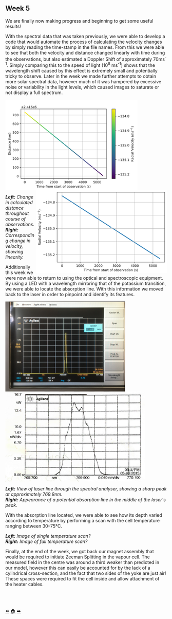 ## Week 5

We are finally now making progress and beginning to get some useful results!

With the spectral data that was taken previously, we were able to develop a code that would automate the process of calculating the velocity changes by simply reading the time-stamp in the file names. From this we were able to see that both the velocity and distance changed linearly with time during the observations, but also estimated a Doppler Shift of approximately 70ms<sup>-1</sup>. Simply comparing this to the speed of light (10<sup>8</sup> ms<sup>-1</sup>) shows that the wavelength shift caused by this effect is extremely small and potentially tricky to observe. Later in the week we made further attempts to obtain more solar spectral data, however much of it was hampered by excessive noise or variability in the light levels, which caused images to saturate or not display a full spectrum. 


<a href="url"><img src="https://github.com/daw538/hirosplacement/blob/master/Week%205/change_distance.png?raw=true" align="left" height="280" ></a>
<a href="url"><img src="https://github.com/daw538/hirosplacement/blob/master/Week%205/change_velocity.png?raw=true" align="right" height="260" ></a>
<BR CLEAR="left">
  
_**Left:** Change in calculated distance throughout course of observations._ </br>
_**Right:** Corresponding change in velocity, showing linearity._
<BR CLEAR="left">

Additionally this week we were now able to return to using the optical and spectroscopic equipment. By using a LED with a wavelength mirroring that of the potassium transition, we were able to locate the absorption line. With this information we moved back to the laser in order to pinpoint and identify its features.

<a href="url"><img src="https://github.com/daw538/hirosplacement/blob/master/Week%205/spectrum_analyser.JPG?raw=true" align="left" height="280" ></a>
<a href="url"><img src="https://github.com/daw538/hirosplacement/blob/master/Week%205/osa_laser.png?raw=true" align="left" height="280" ></a>
<BR CLEAR="left">

_**Left:** View of laser line through the spectral analyser, showing a sharp peak at approximately 769.9nm._ </br>
_**Right:** Appearance of a potential absorption line in the middle of the laser's peak._
<BR CLEAR="left">

  

  
With the absorption line located, we were able to see how its depth varied according to temperature by performing a scan with the cell temperature ranging between 30–75°C.

_**Left:** Image of single temperature scan?_ </br>
_**Right:** Image of full temperature scan?_
<BR CLEAR="left">





Finally, at the end of the week, we got back our magnet assembly that would be required to initiate Zeeman Splitting in the vapour cell. The measured field in the centre was around a third weaker than predicted in our model, however this can easily be accounted for by the lack of a cylindrical cross-section, and the fact that two sides of the yoke are just air! These spaces were required to fit the cell inside and allow attachment of the heater cables.

</br></br></br>
[:arrow_left:](https://github.com/daw538/hirosplacement/blob/master/week4.md)
[:house:](https://github.com/daw538/hirosplacement)
[:arrow_right:](https://github.com/daw538/hirosplacement/blob/master/week6.md)
